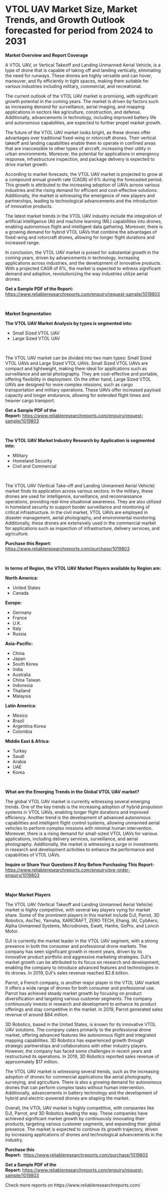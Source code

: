 <p><h1>VTOL UAV Market Size, Market Trends, and Growth Outlook forecasted for period from 2024 to 2031</h1></p><p><strong>Market Overview and Report Coverage</strong></p>
<p><p>A VTOL UAV, or Vertical Takeoff and Landing Unmanned Aerial Vehicle, is a type of drone that is capable of taking off and landing vertically, eliminating the need for runways. These drones are highly versatile and can hover, maneuver, and fly efficiently in tight spaces, making them suitable for various industries including military, commercial, and recreational.</p><p>The current outlook of the VTOL UAV market is promising, with significant growth potential in the coming years. The market is driven by factors such as increasing demand for surveillance, aerial imaging, and mapping applications in sectors like agriculture, construction, and defense. Additionally, advancements in technology, including improved battery life and autonomous capabilities, are expected to further propel market growth.</p><p>The future of the VTOL UAV market looks bright, as these drones offer advantages over traditional fixed-wing or rotorcraft drones. Their vertical takeoff and landing capabilities enable them to operate in confined areas that are inaccessible to other types of aircraft, increasing their utility in urban environments. Moreover, the potential for applications in emergency response, infrastructure inspection, and package delivery is expected to drive market growth.</p><p>According to market forecasts, the VTOL UAV market is projected to grow at a compound annual growth rate (CAGR) of 6% during the forecasted period. This growth is attributed to the increasing adoption of UAVs across various industries and the rising demand for efficient and cost-effective solutions. Additionally, the market is witnessing the emergence of new players and partnerships, leading to technological advancements and the introduction of innovative products.</p><p>The latest market trends in the VTOL UAV industry include the integration of artificial intelligence (AI) and machine learning (ML) capabilities into drones, enabling autonomous flight and intelligent data gathering. Moreover, there is a growing demand for hybrid VTOL UAVs that combine the advantages of fixed-wing and rotorcraft drones, allowing for longer flight durations and increased range.</p><p>In conclusion, the VTOL UAV market is poised for substantial growth in the coming years, driven by advancements in technology, increasing applications across industries, and the development of innovative products. With a projected CAGR of 6%, the market is expected to witness significant demand and adoption, revolutionizing the way industries utilize aerial drones.</p></p>
<p><strong>Get a Sample PDF of the Report:</strong> <a href="https://www.reliableresearchreports.com/enquiry/request-sample/1019803">https://www.reliableresearchreports.com/enquiry/request-sample/1019803</a></p>
<p>&nbsp;</p>
<p><strong>Market Segmentation</strong></p>
<p><strong>The VTOL UAV Market Analysis by types is segmented into:</strong></p>
<p><ul><li>Small Sized VTOL UAV</li><li>Large Sized VTOL UAV</li></ul></p>
<p>&nbsp;</p>
<p><p>The VTOL UAV market can be divided into two main types: Small Sized VTOL UAVs and Large Sized VTOL UAVs. Small Sized VTOL UAVs are compact and lightweight, making them ideal for applications such as surveillance and aerial photography. They are cost-effective and portable, offering flexibility in deployment. On the other hand, Large Sized VTOL UAVs are designed for more complex missions, such as cargo transportation and military operations. These UAVs offer increased payload capacity and longer endurance, allowing for extended flight times and heavier cargo transport.</p></p>
<p><strong>Get a Sample PDF of the Report:</strong>&nbsp;<a href="https://www.reliableresearchreports.com/enquiry/request-sample/1019803">https://www.reliableresearchreports.com/enquiry/request-sample/1019803</a></p>
<p>&nbsp;</p>
<p><strong>The VTOL UAV Market Industry Research by Application is segmented into:</strong></p>
<p><ul><li>Military</li><li>Homeland Security</li><li>Civil and Commercial</li></ul></p>
<p>&nbsp;</p>
<p><p>The VTOL UAV (Vertical Take-off and Landing Unmanned Aerial Vehicle) market finds its application across various sectors. In the military, these drones are used for intelligence, surveillance, and reconnaissance operations, providing real-time situational awareness. They are also utilized in homeland security to support border surveillance and monitoring of critical infrastructure. In the civil market, VTOL UAVs are employed in disaster management, aerial photography, and environmental monitoring. Additionally, these drones are extensively used in the commercial market for applications such as inspection of infrastructure, delivery services, and agriculture.</p></p>
<p><strong>Purchase this Report:</strong>&nbsp; <a href="https://www.reliableresearchreports.com/purchase/1019803">https://www.reliableresearchreports.com/purchase/1019803</a></p>
<p>&nbsp;</p>
<p><strong>In terms of Region, the VTOL UAV Market Players available by Region are:</strong></p>
<p>
    <p> <strong> North America: </strong>
        <ul>
            <li>United States</li>
            <li>Canada</li>
        </ul>
        </p> 
    <p> <strong> Europe: </strong>
        <ul>
            <li>Germany</li>
            <li>France</li>
            <li>U.K.</li>
            <li>Italy</li>
            <li>Russia</li>
        </ul>
        </p> 
    <p> <strong> Asia-Pacific: </strong>
        <ul>
            <li>China</li>
            <li>Japan</li>
            <li>South Korea</li>
            <li>India</li>
            <li>Australia</li>
            <li>China Taiwan</li>
            <li>Indonesia</li>
            <li>Thailand</li>
            <li>Malaysia</li>
        </ul>
        </p> 
    <p> <strong> Latin America: </strong>
        <ul>
            <li>Mexico</li>
            <li>Brazil</li>
            <li>Argentina Korea</li>
            <li>Colombia</li>
        </ul>
        </p> 
    <p> <strong> Middle East & Africa: </strong>
        <ul>
            <li>Turkey</li>
            <li>Saudi</li>
            <li>Arabia</li>
            <li>UAE</li>
            <li>Korea</li>
        </ul>
    </p>
    </p>
<p>&nbsp;</p>
<p><strong>What are the Emerging Trends in the Global VTOL UAV market?</strong></p>
<p><p>The global VTOL UAV market is currently witnessing several emerging trends. One of the key trends is the increasing adoption of hybrid propulsion systems in VTOL UAVs, enabling longer flight durations and improved efficiency. Another trend is the development of advanced autonomous capabilities and intelligent flight control systems, allowing unmanned aerial vehicles to perform complex missions with minimal human intervention. Moreover, there is a rising demand for small-sized VTOL UAVs for various applications, including delivery services, surveillance, and aerial photography. Additionally, the market is witnessing a surge in investments in research and development activities to enhance the performance and capabilities of VTOL UAVs.</p></p>
<p><strong>Inquire or Share Your Questions If Any Before Purchasing This Report</strong>- <a href="https://www.reliableresearchreports.com/enquiry/pre-order-enquiry/1019803">https://www.reliableresearchreports.com/enquiry/pre-order-enquiry/1019803</a></p>
<p>&nbsp;</p>
<p><strong>Major Market Players</strong></p>
<p><p>The VTOL UAV (Vertical Takeoff and Landing Unmanned Aerial Vehicle) market is highly competitive, with several key players vying for market share. Some of the prominent players in this market include DJI, Parrot, 3D Robotics, AscTec, Yamaha, XAIRCRAFT, ZERO TECH, Ehang, IAI, CybAero, Alpha Unmanned Systems, Microdrones, Ewatt, Hanhe, GoPro, and Loncin Motor.</p><p>DJI is currently the market leader in the VTOL UAV segment, with a strong presence in both the consumer and professional drone markets. The company has seen significant growth in recent years, driven by its innovative product portfolio and aggressive marketing strategies. DJI's market growth can be attributed to its focus on research and development, enabling the company to introduce advanced features and technologies in its drones. In 2019, DJI's sales revenue reached $2.8 billion.</p><p>Parrot, a French company, is another major player in the VTOL UAV market. It offers a wide range of drones for both consumer and professional use. Parrot has achieved steady market growth by focusing on product diversification and targeting various customer segments. The company continuously invests in research and development to enhance its product offerings and stay competitive in the market. In 2019, Parrot generated sales revenue of around $84 million.</p><p>3D Robotics, based in the United States, is known for its innovative VTOL UAV solutions. The company caters primarily to the professional drone market, offering advanced features like autonomous flight and integrated mapping capabilities. 3D Robotics has experienced growth through strategic partnerships and collaborations with other industry players. However, the company has faced some challenges in recent years and restructured its operations. In 2019, 3D Robotics reported sales revenue of approximately $17 million.</p><p>The VTOL UAV market is witnessing several trends, such as the increasing adoption of drones for commercial applications like aerial photography, surveying, and agriculture. There is also a growing demand for autonomous drones that can perform complex tasks without human intervention. Additionally, advancements in battery technology and the development of hybrid and electric-powered drones are shaping the market.</p><p>Overall, the VTOL UAV market is highly competitive, with companies like DJI, Parrot, and 3D Robotics leading the way. These companies have achieved significant market growth by continuously innovating their products, targeting various customer segments, and expanding their global presence. The market is expected to continue its growth trajectory, driven by increasing applications of drones and technological advancements in the industry.</p></p>
<p><strong>Purchase this Report:</strong>&nbsp;&nbsp;<a href="https://www.reliableresearchreports.com/purchase/1019803">https://www.reliableresearchreports.com/purchase/1019803</a></p>
<p></p>
<p><strong>Get a Sample PDF of the Report:</strong>&nbsp;<a href="https://www.reliableresearchreports.com/enquiry/request-sample/1019803">https://www.reliableresearchreports.com/enquiry/request-sample/1019803</a></p>
<p>Check more reports on https://www.reliableresearchreports.com/</p>